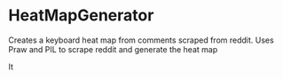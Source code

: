 # HeatMapGenerator
Creates a keyboard heat map from comments scraped from reddit. Uses Praw and PIL to scrape reddit and generate the heat map

It 
